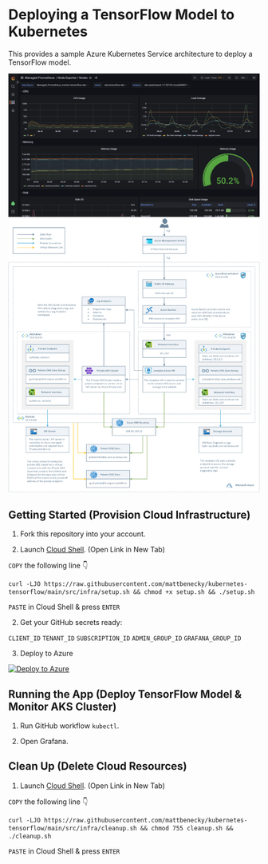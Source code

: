 # Deploying a TensorFlow Model to Kubernetes

This provides a sample Azure Kubernetes Service architecture to deploy a TensorFlow model.

![Grafana](docs/images/grafana.png)
![Architecture](docs/images/architecture.png)


## Getting Started (Provision Cloud Infrastructure) 

1. Fork this repository into your account.

2. Launch [Cloud Shell](https://shell.azure.com/bash). (Open Link in New Tab)

```COPY``` the following line 👇
```
curl -LJO https://raw.githubusercontent.com/mattbenecky/kubernetes-tensorflow/main/src/infra/setup.sh && chmod +x setup.sh && ./setup.sh
```
```PASTE``` in Cloud Shell & press ```ENTER```

2. Get your GitHub secrets ready:

```CLIENT_ID```
```TENANT_ID```
```SUBSCRIPTION_ID```
```ADMIN_GROUP_ID```
```GRAFANA_GROUP_ID```

3. Deploy to Azure 

[![Deploy to Azure](https://aka.ms/deploytoazurebutton)](https://raw.githubusercontent.com/mattbenecky/kubernetes-tensorflow/main/.github/workflows/cd.yml)

## Running the App (Deploy TensorFlow Model & Monitor AKS Cluster)

1. Run GitHub workflow ```kubectl```.

2. Open Grafana.

## Clean Up (Delete Cloud Resources)

1. Launch [Cloud Shell](https://shell.azure.com/bash). (Open Link in New Tab)

```COPY``` the following line 👇
```
curl -LJO https://raw.githubusercontent.com/mattbenecky/kubernetes-tensorflow/main/src/infra/cleanup.sh && chmod 755 cleanup.sh && ./cleanup.sh
```
```PASTE``` in Cloud Shell & press ```ENTER```

